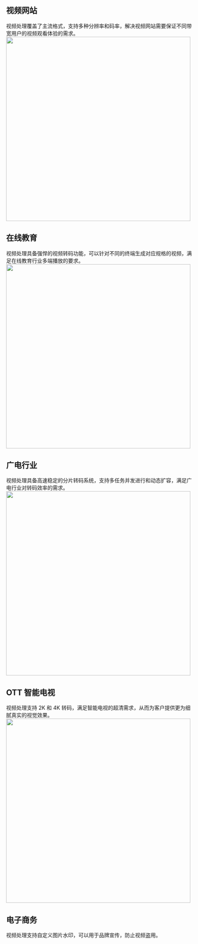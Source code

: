 ## 视频网站
视频处理覆盖了主流格式，支持多种分辨率和码率，解决视频网站需要保证不同带宽用户的视频观看体验的需求。
<img src="https://main.qcloudimg.com/raw/45e61e7551e92e273bc0d523d8998adf.png" width=500>

## 在线教育 
视频处理具备强悍的视频转码功能，可以针对不同的终端生成对应规格的视频，满足在线教育行业多端播放的要求。
<img src="https://main.qcloudimg.com/raw/1a346f446a1574a96a96c784833f3f08.png" width=500>

## 广电行业
视频处理具备高速稳定的分片转码系统，支持多任务并发进行和动态扩容，满足广电行业对转码效率的需求。
<img src="https://main.qcloudimg.com/raw/3d945f6e31279e6295a9fca23919b23e.png" width=500>

## OTT 智能电视
视频处理支持 2K 和 4K 转码，满足智能电视的超清需求，从而为客户提供更为细腻真实的视觉效果。
<img src="https://main.qcloudimg.com/raw/615dd36a82057b8e90a4be7ea2c30f9b.png" width=500>

## 电子商务
视频处理支持自定义图片水印，可以用于品牌宣传，防止视频盗用。

